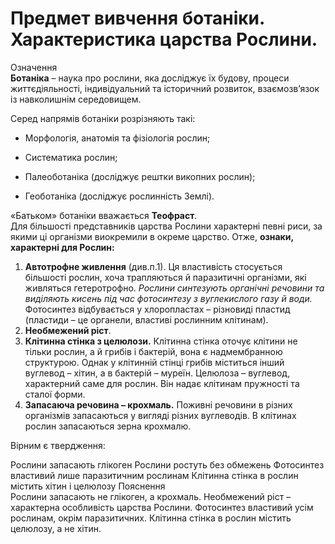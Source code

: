 Предмет вивчення ботаніки. Характеристика царства Рослини.
==========================================================


<div id="example1">
  <div id="twitter" data-url="http://sharrre.com/" data-text="Make your sharing widget with Sharrre (jQuery Plugin)" data-title="Tweet"></div>
  <div id="facebook" data-url="http://sharrre.com/" data-text="Make your sharing widget with Sharrre (jQuery Plugin)" data-title="Like"></div>
  <div id="googleplus" data-url="http://sharrre.com/" data-text="Make your sharing widget with Sharrre (jQuery Plugin)" data-title="+1"></div>
</div>
<script>
$('#twitter').sharrre({
  share: {
    twitter: true
  },
  enableHover: false,
  enableTracking: true,
  buttons: { twitter: {via: '_JulienH'}},
  click: function(api, options){
    api.simulateClick();
    api.openPopup('twitter');
  }
});
$('#facebook').sharrre({
  share: {
    facebook: true
  },
  enableHover: false,
  enableTracking: true,
  click: function(api, options){
    api.simulateClick();
    api.openPopup('facebook');
  }
});
$('#googleplus').sharrre({
  share: {
    googlePlus: true
  },
  enableHover: false,
  enableTracking: true,
  click: function(api, options){
    api.simulateClick();
    api.openPopup('googlePlus');
  }
});
</script>
<style type="text/css">
  #example1{
    float:left;
    margin:0 27% 0 27%;
  }
  .sharrre{
    margin:55px 0 0 50px;
    float:left;
  }
  .sharrre .box a:hover{
    text-decoration:none;
  }
  .sharrre .count {
    color:#525b67;
    display:block;
    font-size:18px;
    font-weight:bold;
    line-height:40px;
    height:40px;
    position:relative;
    text-align:center;
    width:70px;
    -webkit-border-radius:4px;
    -moz-border-radius:4px;
    border-radius:4px;
    border:1px solid #b2c6cc;
    background: #fbfbfb; /* Old browsers */
    background: -moz-linear-gradient(top, #fbfbfb 0%, #f6f6f6 100%); /* FF3.6+ */
    background: -webkit-gradient(linear, left top, left bottom, color-stop(0%,#fbfbfb), color-stop(100%,#f6f6f6)); /* Chrome,Safari4+ */
    background: -webkit-linear-gradient(top, #fbfbfb 0%,#f6f6f6 100%); /* Chrome10+,Safari5.1+ */
    background: -o-linear-gradient(top, #fbfbfb 0%,#f6f6f6 100%); /* Opera 11.10+ */
    background: -ms-linear-gradient(top, #fbfbfb 0%,#f6f6f6 100%); /* IE10+ */
    background: linear-gradient(top, #fbfbfb 0%,#f6f6f6 100%); /* W3C */
    filter: progid:DXImageTransform.Microsoft.gradient( startColorstr='#fbfbfb', endColorstr='#f6f6f6',GradientType=0 ); /* IE6-9 */
  }
  .sharrre .count:before, .sharrre .count:after {
  	content:'';
  	display:block;
  	position:absolute;
  	left:49%;
  	width:0;
  	height:0;
  }
  .sharrre .count:before {
  	border:solid 7px transparent;
  	border-top-color:#b2c6cc;
  	margin-left:-7px;
  	bottom: -14px;
  }
  .sharrre .count:after {
  	border:solid 6px transparent;
  	margin-left:-6px;
  	bottom:-12px;
  	border-top-color:#fbfbfb;
  }
  .sharrre .share {
    color:#FFFFFF;
    display:block;
    font-size:12px;
    font-weight:bold;
    height:30px;
    line-height:30px;
    margin-top:8px;
    padding:0;
    text-align:center;
    text-decoration:none;
    width:70px;
    -webkit-border-radius:4px;
    -moz-border-radius:4px;
    border-radius:4px;
  }
  #twitter .share {
    text-shadow: 1px 0px 0px #0077be;
    filter: dropshadow(color=#0077be, offx=1, offy=0);
    border:1px solid #0075c5;
    background: #26c3eb;
    background: -moz-linear-gradient(top, #26c3eb 0%, #26b3e6 50%, #00a2e1 51%, #0080d6 100%); /* FF3.6+ */
    background: -webkit-gradient(linear, left top, left bottom, color-stop(0%,#26c3eb), color-stop(50%,#26b3e6), color-stop(51%,#00a2e1), color-stop(100%,#0080d6)); /* Chrome,Safari4+ */
    background: -webkit-linear-gradient(top, #26c3eb 0%,#26b3e6 50%,#00a2e1 51%,#0080d6 100%); /* Chrome10+,Safari5.1+ */
    background: -o-linear-gradient(top, #26c3eb 0%,#26b3e6 50%,#00a2e1 51%,#0080d6 100%); /* Opera 11.10+ */
    background: -ms-linear-gradient(top, #26c3eb 0%,#26b3e6 50%,#00a2e1 51%,#0080d6 100%); /* IE10+ */
    background: linear-gradient(top, #26c3eb 0%,#26b3e6 50%,#00a2e1 51%,#0080d6 100%); /* W3C */
    filter: progid:DXImageTransform.Microsoft.gradient( startColorstr='#26c3eb', endColorstr='#0080d6',GradientType=0 ); /* IE6-9 */
    box-shadow: 0 1px 4px #DDDDDD, 0 1px 0 #5cd3f1 inset;
  }
  #facebook .share {
    text-shadow: 1px 0px 0px #26427e;
    filter: dropshadow(color=#26427e, offx=1, offy=0);
    border:1px solid #24417c;
    background: #5582c9; /* Old browsers */
    background: -moz-linear-gradient(top, #5582c9 0%, #33539a 100%); /* FF3.6+ */
    background: -webkit-gradient(linear, left top, left bottom, color-stop(0%,#5582c9), color-stop(100%,#33539a)); /* Chrome,Safari4+ */
    background: -webkit-linear-gradient(top, #5582c9 0%,#33539a 100%); /* Chrome10+,Safari5.1+ */
    background: -o-linear-gradient(top, #5582c9 0%,#33539a 100%); /* Opera 11.10+ */
    background: -ms-linear-gradient(top, #5582c9 0%,#33539a 100%); /* IE10+ */
    background: linear-gradient(top, #5582c9 0%,#33539a 100%); /* W3C */
    filter: progid:DXImageTransform.Microsoft.gradient( startColorstr='#5582c9', endColorstr='#33539a',GradientType=0 ); /* IE6-9 */
    box-shadow: 0 1px 4px #DDDDDD, 0 1px 0 #80a1d6 inset;
  }
  #googleplus .share {
    text-shadow: 1px 0px 0px #222222;
    filter: dropshadow(color=#222222, offx=1, offy=0);
    border:1px solid #262626;
    background: #6d6d6d; /* Old browsers */
    background: -moz-linear-gradient(top, #6d6d6d 0%, #434343 100%); /* FF3.6+ */
    background: -webkit-gradient(linear, left top, left bottom, color-stop(0%,#6d6d6d), color-stop(100%,#434343)); /* Chrome,Safari4+ */
    background: -webkit-linear-gradient(top, #6d6d6d 0%,#434343 100%); /* Chrome10+,Safari5.1+ */
    background: -o-linear-gradient(top, #6d6d6d 0%,#434343 100%); /* Opera 11.10+ */
    background: -ms-linear-gradient(top, #6d6d6d 0%,#434343 100%); /* IE10+ */
    background: linear-gradient(top, #6d6d6d 0%,#434343 100%); /* W3C */
    filter: progid:DXImageTransform.Microsoft.gradient( startColorstr='#6d6d6d', endColorstr='#434343',GradientType=0 ); /* IE6-9 */
    box-shadow: 0 1px 4px #DDDDDD, 0 1px 0 #929292 inset;
  }
</style>




<div class="popup" style="background-image: url('http://metroui.org.ua/images/css-logo.png');">
  <div id="youtube-logo">
  </div>
</div>


<div class="eoz-wrap">
<span class="eoz">Означення</span>
<div class="eoz-text">
<b>Ботанiка</b> – наука про рослини, яка дослiджує їх будову, процеси
життєдiяльностi, iндивiдуальний та iсторичний розвиток, взаємозв’язок iз навколишнiм середовищем.
</div>
</div>

Серед напрямів ботаніки розрізняють такі:

-   Морфологія, анатомія та фізіологія рослин;

-   Систематика рослин;

-   Палеоботаніка (досліджує рештки викопних рослин);

-   Геоботаніка (досліджує рослинність Землі).

«Батьком» ботаніки вважається **Теофраст**.<br/>
Для більшості представників царства Рослини характерні певні риси, за
якими ці організми виокремили в окреме царство. Отже, **ознаки,
характерні для Рослин:**

1.  **Автотрофне живлення** (див.п.1). Ця властивість стосується більшості рослин, хоча
    трапляються й паразитичні організми, які живляться гетеротрофно.
    *Рослини синтезують органічні речовини та виділяють кисень під час
    фотосинтезу з вуглекислого газу й води.* Фотосинтез відбувається у
    хлоропластах – різновиді пластид (пластиди – це органели, властиві
    рослинним клітинам).
2.  **Необмежений ріст**.
3.  **Клітинна стінка з целюлози.** Клітинна стінка оточує клітини не тільки рослин, а й грибів і
    бактерій, вона є надмембранною структурою. Однак у клітинній стінці
    грибів міститься інший вуглевод – хітин, а в бактерій – муреїн.
    Целюлоза – вуглевод, характерний саме для рослин. Він надає клітинам
    пружності та сталої форми.
4.  **Запасаюча речовина – крохмаль.** Поживні речовини в різних організмів запасаються у вигляді різних
    вуглеводів. В клітинах рослин запасаються зерна крохмалю.

<!--
<div>
{% modalYoutube %}https://www.youtube.com/embed/OQJSRqhJ-Ow|
<img class="shake" src="../Oval 1.png" width="100"/>
|<a href="https://study.ed-era.com/courses/EdEra/B101/03.11.2014/about?_ga=1.41955744.469818367.1423866830"><button class="but">Переглянути курс!</button></a>{% endmodalYoutube %}
</div>
-->


<quiz correctLabel="correct!" incorrectLabel="incorrect!" checkLabel="check ansert">
    <question text="">
        <p>Вірним є твердження:</p>
        <answer>Рослини запасають глікоген</answer>
        <answer correct>Рослини ростуть без обмежень </answer>
        <answer>Фотосинтез властивий лише паразитичним рослинам</answer>
        <answer>Клітинна стінка в рослин містить хітин і целюлозу</answer>
    <explanation>
    <span>Пояснення</span><br/>
    Рослини запасають не глікоген, а крохмаль. Необмежений ріст – характерна особливість царства Рослини. Фотосинтез властивий усім рослинам, окрім паразитичних. Клітинна стінка в рослин містить целюлозу, а не хітин.</explanation>
    </question>
</quiz>
